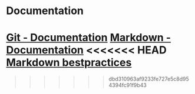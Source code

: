 # Documentation
[Git - Documentation](https://git-scm.com/doc)
[Markdown - Documentation](https://guides.github.com/features/mastering-markdown)
<<<<<<< HEAD
[Markdown bestpractices](https://www.markdownguide.org/basic-syntax/)
=======
>>>>>>> dbd310963af9233fe727e5c8d954394fc91f9b43
